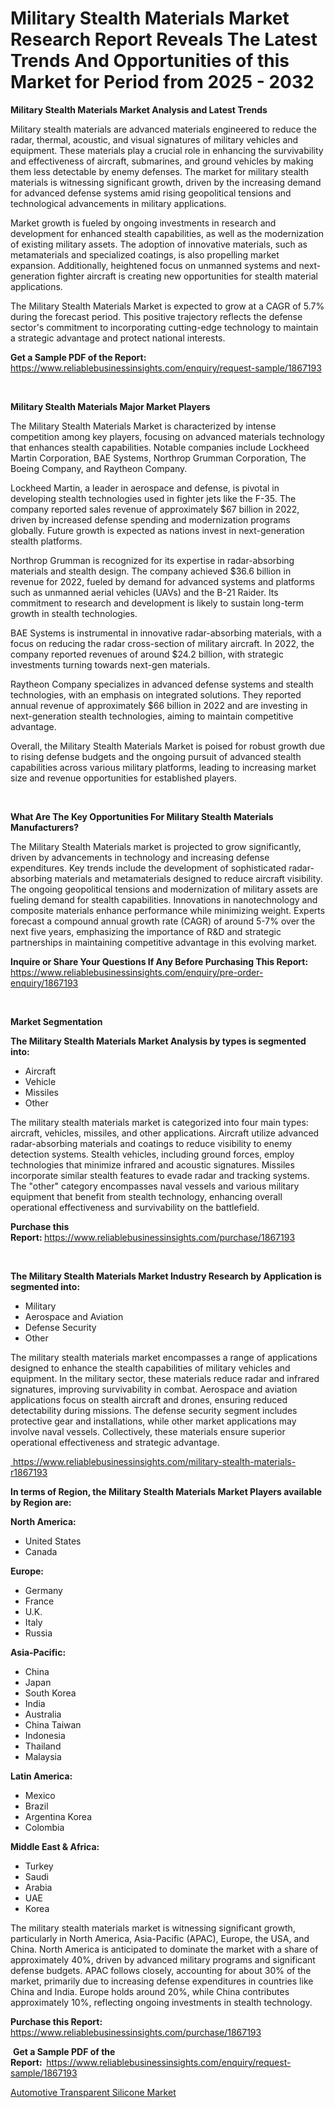 <p><h1>Military Stealth Materials Market Research Report Reveals The Latest Trends And Opportunities of this Market for Period from 2025 - 2032</h1></p><p><strong>Military Stealth Materials Market Analysis and Latest Trends</strong></p>
<p><p>Military stealth materials are advanced materials engineered to reduce the radar, thermal, acoustic, and visual signatures of military vehicles and equipment. These materials play a crucial role in enhancing the survivability and effectiveness of aircraft, submarines, and ground vehicles by making them less detectable by enemy defenses. The market for military stealth materials is witnessing significant growth, driven by the increasing demand for advanced defense systems amid rising geopolitical tensions and technological advancements in military applications.</p><p>Market growth is fueled by ongoing investments in research and development for enhanced stealth capabilities, as well as the modernization of existing military assets. The adoption of innovative materials, such as metamaterials and specialized coatings, is also propelling market expansion. Additionally, heightened focus on unmanned systems and next-generation fighter aircraft is creating new opportunities for stealth material applications.</p><p>The Military Stealth Materials Market is expected to grow at a CAGR of 5.7% during the forecast period. This positive trajectory reflects the defense sector's commitment to incorporating cutting-edge technology to maintain a strategic advantage and protect national interests.</p></p>
<p><strong>Get a Sample PDF of the Report:&nbsp;</strong> <a href="https://www.reliablebusinessinsights.com/enquiry/request-sample/1867193?utm_campaign=97&utm_medium=2&utm_source=Github&utm_content=ia&utm_term=04022025&utm_id=military-stealth-materials">https://www.reliablebusinessinsights.com/enquiry/request-sample/1867193</a></p>
<p>&nbsp;</p>
<p><strong>Military Stealth Materials Major Market Players</strong></p>
<p><p>The Military Stealth Materials Market is characterized by intense competition among key players, focusing on advanced materials technology that enhances stealth capabilities. Notable companies include Lockheed Martin Corporation, BAE Systems, Northrop Grumman Corporation, The Boeing Company, and Raytheon Company.</p><p>Lockheed Martin, a leader in aerospace and defense, is pivotal in developing stealth technologies used in fighter jets like the F-35. The company reported sales revenue of approximately $67 billion in 2022, driven by increased defense spending and modernization programs globally. Future growth is expected as nations invest in next-generation stealth platforms.</p><p>Northrop Grumman is recognized for its expertise in radar-absorbing materials and stealth design. The company achieved $36.6 billion in revenue for 2022, fueled by demand for advanced systems and platforms such as unmanned aerial vehicles (UAVs) and the B-21 Raider. Its commitment to research and development is likely to sustain long-term growth in stealth technologies.</p><p>BAE Systems is instrumental in innovative radar-absorbing materials, with a focus on reducing the radar cross-section of military aircraft. In 2022, the company reported revenues of around $24.2 billion, with strategic investments turning towards next-gen materials.</p><p>Raytheon Company specializes in advanced defense systems and stealth technologies, with an emphasis on integrated solutions. They reported annual revenue of approximately $66 billion in 2022 and are investing in next-generation stealth technologies, aiming to maintain competitive advantage.</p><p>Overall, the Military Stealth Materials Market is poised for robust growth due to rising defense budgets and the ongoing pursuit of advanced stealth capabilities across various military platforms, leading to increasing market size and revenue opportunities for established players.</p></p>
<p>&nbsp;</p>
<p><strong>What Are The Key Opportunities For Military Stealth Materials Manufacturers?</strong></p>
<p><p>The Military Stealth Materials market is projected to grow significantly, driven by advancements in technology and increasing defense expenditures. Key trends include the development of sophisticated radar-absorbing materials and metamaterials designed to reduce aircraft visibility. The ongoing geopolitical tensions and modernization of military assets are fueling demand for stealth capabilities. Innovations in nanotechnology and composite materials enhance performance while minimizing weight. Experts forecast a compound annual growth rate (CAGR) of around 5-7% over the next five years, emphasizing the importance of R&D and strategic partnerships in maintaining competitive advantage in this evolving market.</p></p>
<p><strong>Inquire or Share Your Questions If Any Before Purchasing This Report:</strong> <a href="https://www.reliablebusinessinsights.com/enquiry/pre-order-enquiry/1867193?utm_campaign=97&utm_medium=2&utm_source=Github&utm_content=ia&utm_term=04022025&utm_id=military-stealth-materials">https://www.reliablebusinessinsights.com/enquiry/pre-order-enquiry/1867193</a></p>
<p>&nbsp;</p>
<p><strong>Market Segmentation</strong></p>
<p><strong>The Military Stealth Materials Market Analysis by types is segmented into:</strong></p>
<p><ul><li>Aircraft</li><li>Vehicle</li><li>Missiles</li><li>Other</li></ul></p>
<p><p>The military stealth materials market is categorized into four main types: aircraft, vehicles, missiles, and other applications. Aircraft utilize advanced radar-absorbing materials and coatings to reduce visibility to enemy detection systems. Stealth vehicles, including ground forces, employ technologies that minimize infrared and acoustic signatures. Missiles incorporate similar stealth features to evade radar and tracking systems. The "other" category encompasses naval vessels and various military equipment that benefit from stealth technology, enhancing overall operational effectiveness and survivability on the battlefield.</p></p>
<p><strong>Purchase this Report:&nbsp;</strong><a href="https://www.reliablebusinessinsights.com/purchase/1867193?utm_campaign=97&utm_medium=2&utm_source=Github&utm_content=ia&utm_term=04022025&utm_id=military-stealth-materials">https://www.reliablebusinessinsights.com/purchase/1867193</a></p>
<p>&nbsp;</p>
<p><strong>The Military Stealth Materials Market Industry Research by Application is segmented into:</strong></p>
<p><ul><li>Military</li><li>Aerospace and Aviation</li><li>Defense Security</li><li>Other</li></ul></p>
<p><p>The military stealth materials market encompasses a range of applications designed to enhance the stealth capabilities of military vehicles and equipment. In the military sector, these materials reduce radar and infrared signatures, improving survivability in combat. Aerospace and aviation applications focus on stealth aircraft and drones, ensuring reduced detectability during missions. The defense security segment includes protective gear and installations, while other market applications may involve naval vessels. Collectively, these materials ensure superior operational effectiveness and strategic advantage.</p></p>
<p><a href="https://www.reliablebusinessinsights.com/military-stealth-materials-r1867193?utm_campaign=97&utm_medium=2&utm_source=Github&utm_content=ia&utm_term=04022025&utm_id=military-stealth-materials">&nbsp;https://www.reliablebusinessinsights.com/military-stealth-materials-r1867193</a></p>
<p><strong>In terms of Region, the Military Stealth Materials Market Players available by Region are:</strong></p>
<p>
    <p> <strong> North America: </strong>
        <ul>
            <li>United States</li>
            <li>Canada</li>
        </ul>
        </p> 
    <p> <strong> Europe: </strong>
        <ul>
            <li>Germany</li>
            <li>France</li>
            <li>U.K.</li>
            <li>Italy</li>
            <li>Russia</li>
        </ul>
        </p> 
    <p> <strong> Asia-Pacific: </strong>
        <ul>
            <li>China</li>
            <li>Japan</li>
            <li>South Korea</li>
            <li>India</li>
            <li>Australia</li>
            <li>China Taiwan</li>
            <li>Indonesia</li>
            <li>Thailand</li>
            <li>Malaysia</li>
        </ul>
        </p> 
    <p> <strong> Latin America: </strong>
        <ul>
            <li>Mexico</li>
            <li>Brazil</li>
            <li>Argentina Korea</li>
            <li>Colombia</li>
        </ul>
        </p> 
    <p> <strong> Middle East & Africa: </strong>
        <ul>
            <li>Turkey</li>
            <li>Saudi</li>
            <li>Arabia</li>
            <li>UAE</li>
            <li>Korea</li>
        </ul>
    </p>
    </p>
<p><p>The military stealth materials market is witnessing significant growth, particularly in North America, Asia-Pacific (APAC), Europe, the USA, and China. North America is anticipated to dominate the market with a share of approximately 40%, driven by advanced military programs and significant defense budgets. APAC follows closely, accounting for about 30% of the market, primarily due to increasing defense expenditures in countries like China and India. Europe holds around 20%, while China contributes approximately 10%, reflecting ongoing investments in stealth technology.</p></p>
<p><strong>Purchase this Report: </strong><a href="https://www.reliablebusinessinsights.com/purchase/1867193?utm_campaign=97&utm_medium=2&utm_source=Github&utm_content=ia&utm_term=04022025&utm_id=military-stealth-materials">https://www.reliablebusinessinsights.com/purchase/1867193</a></p>
<p>&nbsp;<strong>Get a Sample PDF of the Report:&nbsp;&nbsp;</strong><a href="https://www.reliablebusinessinsights.com/enquiry/request-sample/1867193?utm_campaign=97&utm_medium=2&utm_source=Github&utm_content=ia&utm_term=04022025&utm_id=military-stealth-materials">https://www.reliablebusinessinsights.com/enquiry/request-sample/1867193</a></p>
<p><strong></strong></p>
<p><p><a href="https://github.com/daphnyvashdi/Market-Research-Report-List-1/blob/main/automotive-transparent-silicone-market.md?utm_campaign=97&utm_medium=2&utm_source=Github&utm_content=ia&utm_term=04022025&utm_id=military-stealth-materials">Automotive Transparent Silicone Market</a></p></p>